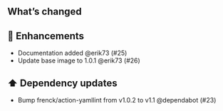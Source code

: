 ## What’s changed

## 🚀 Enhancements

- Documentation added @erik73 (#25)
- Update base image to 1.0.1 @erik73 (#26)

## ⬆️ Dependency updates

- Bump frenck/action-yamllint from v1.0.2 to v1.1 @dependabot (#23)
